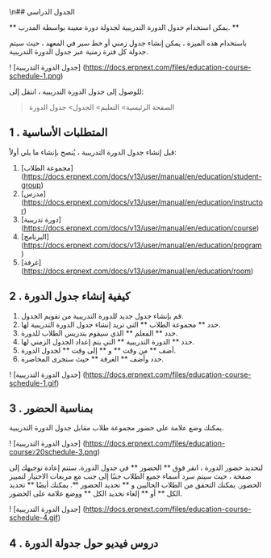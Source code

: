 \n## الجدول الدراسي

** يمكن استخدام جدول الدورة التدريبية لجدولة دورة معينة بواسطة المدرب. **

باستخدام هذه الميزة ، يمكن إنشاء جدول زمني أو خط سير في المعهد ، حيث سيتم جدولة كل فترة زمنية عبر جدول الدورة التدريبية.

! [جدول الدورة التدريبية] (https://docs.erpnext.com/files/education-course-schedule-1.png)

للوصول إلى جدول الدورة التدريبية ، انتقل إلى:

> الصفحة الرئيسية> التعليم> الجدول> جدول الدورة

## 1 \. المتطلبات الأساسية

قبل إنشاء جدول الدورة التدريبية ، يُنصح بإنشاء ما يلي أولاً:

1. [مجموعة الطلاب] (https://docs.erpnext.com/docs/v13/user/manual/en/education/student-group)
2. [مدرس] (https://docs.erpnext.com/docs/v13/user/manual/en/education/instructor)
3. [دورة تدريبية] (https://docs.erpnext.com/docs/v13/user/manual/en/education/course)
4. [البرنامج] (https://docs.erpnext.com/docs/v13/user/manual/en/education/program)
5. [غرفة] (https://docs.erpnext.com/docs/v13/user/manual/en/education/room)

## 2 \. كيفية إنشاء جدول الدورة

1. قم بإنشاء جدول جديد للدورة التدريبية من تقويم الجدول.
2. حدد ** مجموعة الطلاب ** التي تريد إنشاء جدول الدورة التدريبية لها.
3. حدد ** المعلم ** الذي سيقوم بتدريس الطلاب للدورة.
4. حدد ** الدورة التدريبية ** التي يتم إعداد الجدول الزمني لها.
5. أضف ** من وقت ** و ** إلى وقت ** لجدول الدورة.
6. حدد وأضف ** الغرفة ** حيث ستجرى المحاضرة.

! [جدول الدورة التدريبية] (https://docs.erpnext.com/files/education-course-schedule-1.gif)

## 3 \. بمناسبة الحضور

يمكنك وضع علامة على حضور مجموعة طلاب مقابل جدول الدورة التدريبية.

! [جدول الدورة التدريبية] (https://docs.erpnext.com/files/education-course٪20schedule-3.png)

لتحديد حضور الدورة ، انقر فوق ** الحضور ** في جدول الدورة. ستتم إعادة توجيهك إلى صفحة ، حيث سيتم سرد أسماء جميع الطلاب جنبًا إلى جنب مع مربعات الاختيار لتمييز الحضور. يمكنك التحقق من الطلاب الحاليين و ** تحديد الحضور **. يمكنك أيضًا ** تحديد الكل ** أو ** إلغاء تحديد الكل ** ووضع علامة على الحضور.

! [جدول الدورة التدريبية] (https://docs.erpnext.com/files/education-course-schedule-4.gif)

## 4 \. دروس فيديو حول جدولة الدورة